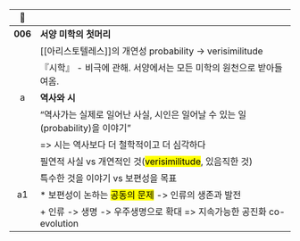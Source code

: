 | 🔗 | |
| :-: | - |
| **006** | **서양 미학의 첫머리**|
||[[아리스토텔레스]]의 개연성 probability -> verisimilitude
||『시학』 - 비극에 관해. 서양에서는 모든 미학의 원천으로 받아들여옴.
|a| **역사와 시**|
||“역사가는 실제로 일어난 사실, 시인은 일어날 수 있는 일(probability)을 이야기”
||=> 시는 역사보다 더 철학적이고 더 심각하다
||필연적 사실 vs 개연적인 것(<mark class="hltr-yellow">verisimilitude</mark>, 있음직한 것)|
||특수한 것을 이야기 vs 보편성을 목표
|a1|* 보편성이 논하는 <mark class="hltr-yellow">공동의 문제</mark> -> 인류의 생존과 발전 
||+ 인류 -> 생명 -> 우주생명으로 확대 => 지속가능한 공진화 co-evolution
